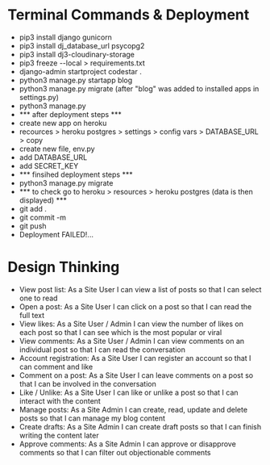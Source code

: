 # Terminal Commands & Deployment

- pip3 install django gunicorn
- pip3 install dj_database_url psycopg2
- pip3 install dj3-cloudinary-storage
- pip3 freeze --local > requirements.txt
- django-admin startproject codestar .
- python3 manage.py startapp blog
- python3 manage.py migrate (after "blog" was added to installed apps in settings.py)
- python3 manage.py 
- *** after deployment steps ***
- create new app on heroku
- recources > heroku postgres > settings > config vars > DATABASE_URL > copy
- create new file, env.py
- add DATABASE_URL
- add SECRET_KEY
- *** finsihed deployment steps ***
- python3 manage.py migrate
- *** to check go to heroku > resources > heroku postgres (data is then displayed) ***
- git add .
- git commit -m 
- git push
- Deployment FAILED!...


# Design Thinking

- View post list: As a Site User I can view a list of posts so that I can select one to read
- Open a post: As a Site User I can click on a post so that I can read the full text
- View likes: As a Site User / Admin I can view the number of likes on each post so that I can see which is the most popular or viral
- View comments: As a Site User / Admin I can view comments on an individual post so that I can read the conversation
- Account registration: As a Site User I can register an account so that I can comment and like
- Comment on a post: As a Site User I can leave comments on a post so that I can be involved in the conversation
- Like / Unlike: As a Site User I can like or unlike a post so that I can interact with the content
- Manage posts: As a Site Admin I can create, read, update and delete posts so that I can manage my blog content
- Create drafts: As a Site Admin I can create draft posts so that I can finish writing the content later
- Approve comments: As a Site Admin I can approve or disapprove comments so that I can filter out objectionable comments